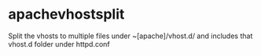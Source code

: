 # apachevhostsplit
Split the vhosts to multiple files under ~[apache]/vhost.d/ and includes that vhost.d folder under httpd.conf
